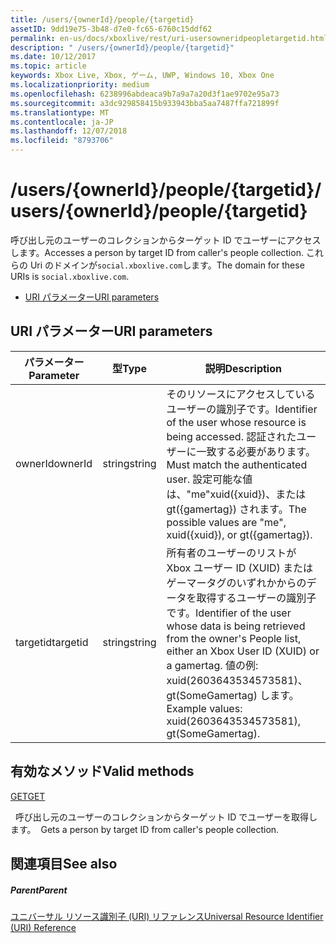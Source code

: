 ```yaml
---
title: /users/{ownerId}/people/{targetid}
assetID: 9dd19e75-3b48-d7e0-fc65-6760c15ddf62
permalink: en-us/docs/xboxlive/rest/uri-usersowneridpeopletargetid.html
description: " /users/{ownerId}/people/{targetid}"
ms.date: 10/12/2017
ms.topic: article
keywords: Xbox Live, Xbox, ゲーム, UWP, Windows 10, Xbox One
ms.localizationpriority: medium
ms.openlocfilehash: 6238996abdeaca9b7a9a7a20d3f1ae9702e95a73
ms.sourcegitcommit: a3dc929858415b933943bba5aa7487ffa721899f
ms.translationtype: MT
ms.contentlocale: ja-JP
ms.lasthandoff: 12/07/2018
ms.locfileid: "8793706"
---
```

# <a name="usersowneridpeopletargetid"></a><span data-ttu-id="d98da-104">/users/{ownerId}/people/{targetid}</span><span class="sxs-lookup"><span data-stu-id="d98da-104">/users/{ownerId}/people/{targetid}</span></span>
<span data-ttu-id="d98da-105">呼び出し元のユーザーのコレクションからターゲット ID でユーザーにアクセスします。</span><span class="sxs-lookup"><span data-stu-id="d98da-105">Accesses a person by target ID from caller's people collection.</span></span> <span data-ttu-id="d98da-106">これらの Uri のドメインが`social.xboxlive.com`します。</span><span class="sxs-lookup"><span data-stu-id="d98da-106">The domain for these URIs is `social.xboxlive.com`.</span></span>
 
  * [<span data-ttu-id="d98da-107">URI パラメーター</span><span class="sxs-lookup"><span data-stu-id="d98da-107">URI parameters</span></span>](#ID4EV)
 
<a id="ID4EV"></a>

 
## <a name="uri-parameters"></a><span data-ttu-id="d98da-108">URI パラメーター</span><span class="sxs-lookup"><span data-stu-id="d98da-108">URI parameters</span></span>
 
| <span data-ttu-id="d98da-109">パラメーター</span><span class="sxs-lookup"><span data-stu-id="d98da-109">Parameter</span></span>| <span data-ttu-id="d98da-110">型</span><span class="sxs-lookup"><span data-stu-id="d98da-110">Type</span></span>| <span data-ttu-id="d98da-111">説明</span><span class="sxs-lookup"><span data-stu-id="d98da-111">Description</span></span>| 
| --- | --- | --- | 
| <span data-ttu-id="d98da-112">ownerId</span><span class="sxs-lookup"><span data-stu-id="d98da-112">ownerId</span></span>| <span data-ttu-id="d98da-113">string</span><span class="sxs-lookup"><span data-stu-id="d98da-113">string</span></span>| <span data-ttu-id="d98da-114">そのリソースにアクセスしているユーザーの識別子です。</span><span class="sxs-lookup"><span data-stu-id="d98da-114">Identifier of the user whose resource is being accessed.</span></span> <span data-ttu-id="d98da-115">認証されたユーザーに一致する必要があります。</span><span class="sxs-lookup"><span data-stu-id="d98da-115">Must match the authenticated user.</span></span> <span data-ttu-id="d98da-116">設定可能な値は、"me"xuid({xuid})、または gt({gamertag}) されます。</span><span class="sxs-lookup"><span data-stu-id="d98da-116">The possible values are "me", xuid({xuid}), or gt({gamertag}).</span></span>| 
| <span data-ttu-id="d98da-117">targetid</span><span class="sxs-lookup"><span data-stu-id="d98da-117">targetid</span></span>| <span data-ttu-id="d98da-118">string</span><span class="sxs-lookup"><span data-stu-id="d98da-118">string</span></span>| <span data-ttu-id="d98da-119">所有者のユーザーのリストが Xbox ユーザー ID (XUID) またはゲーマータグのいずれかからのデータを取得するユーザーの識別子です。</span><span class="sxs-lookup"><span data-stu-id="d98da-119">Identifier of the user whose data is being retrieved from the owner's People list, either an Xbox User ID (XUID) or a gamertag.</span></span> <span data-ttu-id="d98da-120">値の例: xuid(2603643534573581)、gt(SomeGamertag) します。</span><span class="sxs-lookup"><span data-stu-id="d98da-120">Example values: xuid(2603643534573581), gt(SomeGamertag).</span></span>| 
  
<a id="ID4EQB"></a>

 
## <a name="valid-methods"></a><span data-ttu-id="d98da-121">有効なメソッド</span><span class="sxs-lookup"><span data-stu-id="d98da-121">Valid methods</span></span>

[<span data-ttu-id="d98da-122">GET</span><span class="sxs-lookup"><span data-stu-id="d98da-122">GET</span></span>](uri-usersowneridpeopletargetidget.md)

<span data-ttu-id="d98da-123">&nbsp;&nbsp;呼び出し元のユーザーのコレクションからターゲット ID でユーザーを取得します。</span><span class="sxs-lookup"><span data-stu-id="d98da-123">&nbsp;&nbsp;Gets a person by target ID from caller's people collection.</span></span>
 
<a id="ID4E1B"></a>

 
## <a name="see-also"></a><span data-ttu-id="d98da-124">関連項目</span><span class="sxs-lookup"><span data-stu-id="d98da-124">See also</span></span>
 
<a id="ID4E3B"></a>

 
##### <a name="parent"></a><span data-ttu-id="d98da-125">Parent</span><span class="sxs-lookup"><span data-stu-id="d98da-125">Parent</span></span> 

[<span data-ttu-id="d98da-126">ユニバーサル リソース識別子 (URI) リファレンス</span><span class="sxs-lookup"><span data-stu-id="d98da-126">Universal Resource Identifier (URI) Reference</span></span>](../atoc-xboxlivews-reference-uris.md)

   
